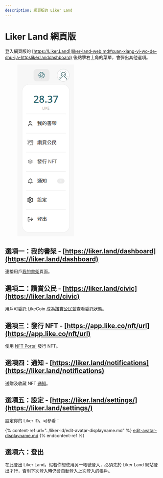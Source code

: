 ```yaml
---
description: 網頁版的 Liker Land
---
```


# Liker Land 網頁版

登入網頁版的 [https://Liker.Land](liker-land-web.md#xuan-xiang-yi-wo-de-shu-jia-httpsliker.landdashboard) 後點擊右上角的菜單，會彈出其他選項。​

<figure><img src="../../.gitbook/assets/Liker Land menu.png" alt=""><figcaption></figcaption></figure>

## 選項一：我的書架 - [https://liker.land/dashboard](https://liker.land/dashboard)

連接用戶[我的書架](../../general-guides/writing-nft/dashboard.md)頁面。‌

## 選項二：讚賞公民 - [https://liker.land/civic](https://liker.land/civic)

用戶可委託 LikeCoin 成為[讚賞公民](../civic-liker/)並查看委託狀態。

## 選項三：發行 NFT - [https://app.like.co/nft/url](https://app.like.co/nft/url)

使用 [NFT Portal](../../general-guides/writing-nft/nft-portal.md) 發行 NFT。

## 選項四：通知 - [https://liker.land/notifications](https://liker.land/notifications)

送贈及收藏 NFT [通知](../../general-guides/writing-nft/notifications.md)。

## 選項五：設定 - [https://liker.land/settings/](https://liker.land/settings/)

設定你的 Liker ID。可參看：

{% content-ref url="../liker-id/edit-avatar-displayname.md" %}
[edit-avatar-displayname.md](../liker-id/edit-avatar-displayname.md)
{% endcontent-ref %}

## 選項六：登出

在此登出 Liker Land。假若你想使用另一帳號登入，必須先於 Liker Land 網站登出才行，否則下次登入時仍會自動登入上次登入的帳戶。
